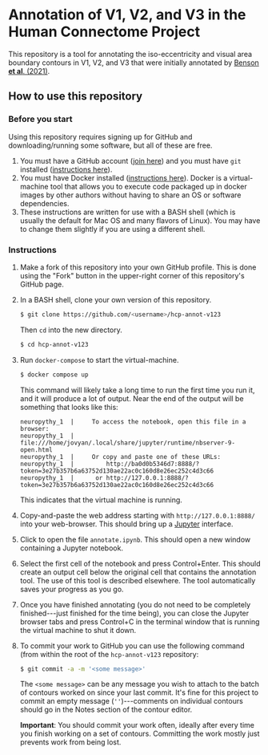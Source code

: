 # Annotation of V1, V2, and V3 in the Human Connectome Project

This repository is a tool for annotating the iso-eccentricity and visual area boundary contours in V1, V2, and V3 that were initially annotated by [Benson **et al**. (2021)](https://doi.org/10.1101/2020.12.30.424856).

## How to use this repository

### Before you start

Using this repository requires signing up for GitHub and downloading/running some software, but all of these are free.

1. You must have a GitHub account ([join here](https://github.com/join)) and you must have `git` installed ([instructions here](https://git-scm.com/book/en/v2/Getting-Started-Installing-Git)).
2. You must have Docker installed ([instructions here](https://docs.docker.com/get-docker/)). Docker is a virtual-machine tool that allows you to execute code packaged up in docker images by other authors without having to share an OS or software dependencies.
3. These instructions are written for use with a BASH shell (which is usually the default for Mac OS and many flavors of Linux). You may have to change them slightly if you are using a different shell.

### Instructions

1. Make a fork of this repository into your own GitHub profile. This is done using the "Fork" button in the upper-right corner of this repository's GitHub page.
2. In a BASH shell, clone your own version of this repository.

   ```bash
   $ git clone https://github.com/<username>/hcp-annot-v123
   ```
   
   Then `cd` into the new directory.
   
   ```bash
   $ cd hcp-annot-v123
   ```
3. Run `docker-compose` to start the virtual-machine.

   ```bash
   $ docker compose up
   ```
   
   This command will likely take a long time to run the first time you run it, and it will produce a lot of output. Near the end of the output will be something that looks like this:
   
   ```
   neuropythy_1  |     To access the notebook, open this file in a browser:
   neuropythy_1  |         file:///home/jovyan/.local/share/jupyter/runtime/nbserver-9-open.html
   neuropythy_1  |     Or copy and paste one of these URLs:
   neuropythy_1  |         http://ba0d0b5346d7:8888/?token=3e27b357b6a63752d130ae22ac0c160d8e26ec252c4d3c66
   neuropythy_1  |      or http://127.0.0.1:8888/?token=3e27b357b6a63752d130ae22ac0c160d8e26ec252c4d3c66
   ```
   
   This indicates that the virtual machine is running.
4. Copy-and-paste the web address starting with `http://127.0.0.1:8888/` into your web-browser. This should bring up a [Jupyter](https://jupyter.org/) interface.
5. Click to open the file `annotate.ipynb`. This should open a new window containing a Jupyter notebook.
6. Select the first cell of the notebook and press Control+Enter. This should create an output cell below the original cell that contains the annotation tool. The use of this tool is described elsewhere. The tool automatically saves your progress as you go.
7. Once you have finished annotating (you do not need to be completely finished---just finished for the time being), you can close the Jupyter browser tabs and press Control+C in the terminal window that is running the virtual machine to shut it down.
8. To commit your work to GitHub you can use the following command (from within the root of the `hcp-annot-v123` repository:

   ```bash
   $ git commit -a -m '<some message>'
   ```
   
   The `<some message>` can be any message you wish to attach to the batch of contours worked on since your last commit. It's fine for this project to commit an empty message (`''`)---comments on individual contours should go in the Notes section of the contour editor.
   
   **Important**: You should commit your work often, ideally after every time you finish working on a set of contours. Committing the work mostly just prevents work from being lost.
